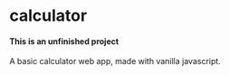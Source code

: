# calculator
#### This is an unfinished project
A basic calculator web app, made with vanilla javascript. 

